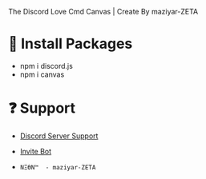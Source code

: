 The Discord Love Cmd Canvas | Create By maziyar-ZETA

# 📃 Install Packages

* npm i discord.js
* npm i canvas

# ❓ Support
* [Discord Server Support](https://discord.gg/HQgE9pU6Ju)
* [Invite Bot](https://discord.gg/wUJygGT4Gb)




* `NΞӨN™️  - maziyar-ZETA `
